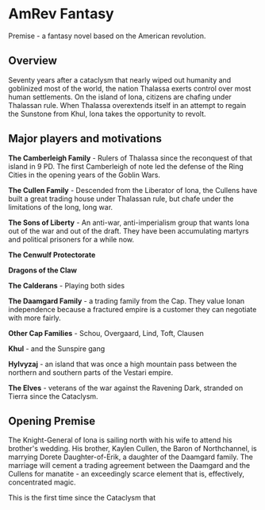 # AmRev Fantasy

Premise - a fantasy novel based on the American revolution.

## Overview

Seventy years after a cataclysm that nearly wiped out humanity and goblinized most of the world, the nation Thalassa exerts control over most human settlements. On the island of Iona, citizens are chafing under Thalassan rule. When Thalassa overextends itself in an attempt to regain the Sunstone from Khul, Iona takes the opportunity to revolt.

## Major players and motivations

**The Camberleigh Family** - Rulers of Thalassa since the reconquest of that island in 9 PD. The first Camberleigh of note led the defense of the Ring Cities in the opening years of the Goblin Wars.

**The Cullen Family** - Descended from the Liberator of Iona, the Cullens have built a great trading house under Thalassan rule, but chafe under the limitations of the long, long war.

**The Sons of Liberty** - An anti-war, anti-imperialism group that wants Iona out of the war and out of the draft. They have been accumulating martyrs and political prisoners for a while now.

**The Cenwulf Protectorate**

**Dragons of the Claw**

**The Calderans** - Playing both sides

**The Daamgard Family** - a trading family from the Cap. They value Ionan independence because a fractured empire is a customer they can negotiate with more fairly.

**Other Cap Families** - Schou, Overgaard, Lind, Toft, Clausen

**Khul** - and the Sunspire gang

**Hylvyzaj** - an island that was once a high mountain pass between the northern and southern parts of the Vestari empire.

**The Elves** - veterans of the war against the Ravening Dark, stranded on Tierra since the Cataclysm.

## Opening Premise

The Knight-General of Iona is sailing north with his wife to attend his brother's wedding. His brother, Kaylen Cullen, the Baron of Northchannel, is marrying Dorete Daughter-of-Erik, a daughter of the Daamgard family. The marriage will cement a trading agreement between the Daamgard and the Cullens for manatite - an exceedingly scarce element that is, effectively, concentrated magic.

This is the first time since the Cataclysm that 
